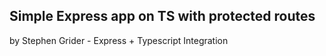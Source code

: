 ## Simple Express app on TS with protected routes
by Stephen Grider - Express + Typescript Integration
